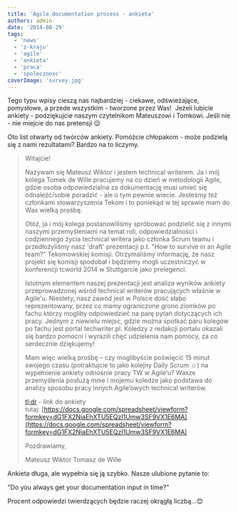 ```yaml
---
title: 'Agile documentation process - ankieta'
authors: admin
date: '2014-08-29'
tags:
  - 'news'
  - 'z-kraju'
  - 'agile'
  - 'ankieta'
  - 'praca'
  - 'spolecznosc'
coverImage: 'survey.jpg'
---
```


Tego typu wpisy cieszą nas najbardziej - ciekawe, odświeżające, pomysłowe, a
przede wszystkim - tworzone przez Was!  Jeżeli lubicie ankiety - podziękujcie
naszym czytelnikom Mateuszowi i Tomkowi. Jeśli nie - nie miejcie do nas
pretensji 😉

<!--truncate-->

Oto list otwarty od twórców ankiety. Pomóżcie chłopakom - może podzielą się z
nami rezultatami? Bardzo na to liczymy.

> Witajcie!
>
> Nazywam się Mateusz Wiktor i jestem technical writerem. Ja i mój kolega Tomek
> de Wille pracujemy na co dzień w metodologii Agile, gdzie osoba odpowiedzialna
> za dokumentację musi umieć się odnaleźć/sobie poradzić - ale o tym pewnie
> wiecie. Jesteśmy też członkami stowarzyszenia Tekom i to poniekąd w tej
> sprawie mam do Was wielką prośbę.
>
> Otóż, ja i mój kolega postanowiliśmy spróbować podzielić się z innymi naszymi
> przemyśleniami na temat roli, odpowiedzialności i codziennego życia technical
> writera jako członka Scrum teamu i przedłożyliśmy nasz 'draft' prezentacji
> p.t. "How to survive in an Agile team?" Tekomowskiej komisji. Otrzymaliśmy
> informację, że nasz projekt się komisji spodobał i będziemy mogli uczestniczyć
> w konferencji tcworld 2014 w Stuttgarcie jako prelegenci.
>
> Istotnym elementem naszej prezentacji jest analiza wyników ankiety
> przeprowadzonej wśród technical writerów pracujących właśnie w Agile'u.
> Niestety, nasz zawód jest w Polsce dość słabo reprezentowany, przez co mamy
> ograniczone grono ziomków po fachu którzy mogliby odpowiedzieć na parę pytań
> dotyczących ich pracy. Jednym z niewielu miejsc, gdzie można spotkać paru
> kolegów po fachu jest portal techwriter.pl. Koledzy z redakcji portalu okazali
> się bardzo pomocni i wyrazili chęć udzielenia nam pomocy, za co serdecznie
> dziękujemy!
>
> Mam więc wielką prośbę – czy moglibyście poświęcić 15 minut swojego czasu
> (potraktujcie to jako kolejny Daily Scrum ☺) na wypełnienie ankiety odnośnie
> pracy TW w Agile’u? Wasze przemyślenia posłużą mnie i mojemu koledze jako
> podstawa do analizy sposobu pracy innych Agile’owych technical writerów.
>
> [tl;dr](http://en.wikipedia.org/wiki/Wikipedia:Too_long;_didn%27t_read) - link
> do ankiety
> tutaj: [https://docs.google.com/spreadsheet/viewform?formkey=dG1FX2NiaEhXTU5EQzI1Umw3SF9VX1E6MA](https://docs.google.com/spreadsheet/viewform?formkey=dG1FX2NiaEhXTU5EQzI1Umw3SF9VX1E6MA)
>
> Pozdrawiamy,
>
> Mateusz Wiktor Tomasz de Wille

Ankieta długa, ale wypełnia się ją szybko. Nasze ulubione pytanie to:

"Do you always get your documentation input in time?"

Procent odpowiedzi twierdzących będzie raczej okrągłą liczbą...😊
